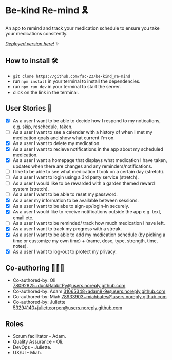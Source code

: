 # Be-kind Re-mind 🎗️

An app to remind and track your medication schedule to ensure you take your medications consitently.

[*Deployed version here!*](https://be-kind-re-mind-omega.vercel.app/) :sparkles:

## How to install 🛠️
* `git clone https://github.com/fac-23/be-kind_re-mind`
* run `npm install` in your terminal to install the dependencies.
* run `npm run dev` in your terminal to start the server.
* click on the link in the terminal.

## User Stories 👥
- [x] As a user I want to be able to decide how I respond to my notications, e.g. skip, reschedule, taken.
- [ ] As a user I want to see a calendar with a history of when I met my medication goals and show what current I'm on.
- [x] As a user I want to delete my medication.
- [x] As a user I want to recieve notifications in the app about my scheduled medication.
- [x] As a user I want a homepage that displays what medication I have taken, updates when there are changes and any reminders/notifications.  
- [ ] I like to be able to see what medication I took on a certain day (stretch).
- [ ] As a user I want to login using a 3rd party service (stretch).
- [ ] As a user I would like to be rewarded with a garden themed reward system (stretch).
- [ ] As a user I want to be able to reset my password.
- [x] As a user my information to be available between sessions.
- [x] As a user I want to be abe to sign-up/login-in securely.
- [x] As a user I would like to receive notifications outside the app e.g. text, email etc.
- [ ] As a user I want to be reminded/ track how much medication I have left.
- [x] As a user I want to track my progress with a streak.
- [x] As a user I want to be able to add my medication schedule (by picking a time or customize my own time) + (name, dose, type, strength, time, notes).
- [x] As a user I want to log-out to protect my privacy.

## Co-authoring 🧑‍🤝‍🧑
* Co-authored-by: Oli  <78092825+duckRabbitPy@users.noreply.github.com>
* Co-authored-by: Adam <31065348+adam8-9@users.noreply.github.com>
* Co-authored-by: Miah <78933903+miahbates@users.noreply.github.com>
* Co-authored-by: Juliette <53294140+julietteorpen@users.noreply.github.com>

## Roles 
* Scrum facilitator - Adam.
* Quality Assurance - Oli.
* DevOps - Juliette.
* UX/UI - Miah.







